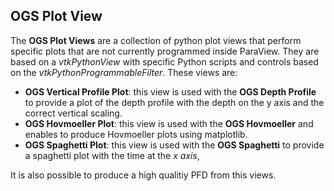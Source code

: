 ## OGS Plot View

The **OGS Plot Views** are a collection of python plot views that perform specific plots that are not currently programmed inside ParaView. They are based on a _vtkPythonView_ with specific Python scripts and controls based on the _vtkPythonProgrammableFilter_. These views are:

* **OGS Vertical Profile Plot**: this view is used with the **OGS Depth Profile** to provide a plot of the depth profile with the depth on the y axis and the correct vertical scaling.
* **OGS Hovmoeller Plot**: this view is used with the **OGS Hovmoeller** and enables to produce Hovmoeller plots using matplotlib.
* **OGS Spaghetti Plot**: this view is used with the **OGS Spaghetti** to provide a spaghetti plot with the time at the _x axis_,

It is also possible to produce a high qualitiy PFD from this views.